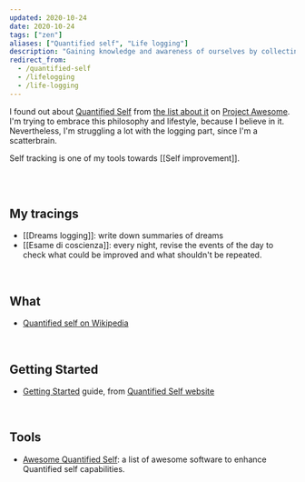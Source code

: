 ```yaml
---
updated: 2020-10-24
date: 2020-10-24
tags: ["zen"]
aliases: ["Quantified self", "Life logging"]
description: "Gaining knowledge and awareness of ourselves by collecting any sort of data which concern us"
redirect_from:
  - /quantified-self
  - /lifelogging
  - /life-logging
---
```

I found out about [Quantified Self](https://en.wikipedia.org/wiki/Quantified_self) from [the list about it](https://project-awesome.org/woop/awesome-quantified-self) on [Project Awesome](https://project-awesome.org). I'm trying to embrace this philosophy and lifestyle, because I believe in it. Nevertheless, I'm struggling a lot with the logging part, since I'm a scatterbrain.

Self tracking is one of my tools towards [[Self improvement]].

<br>
<br>

## My tracings
- [[Dreams logging]]: write down summaries of dreams
- [[Esame di coscienza]]: every night, revise the events of the day to check what could be improved and what shouldn't be repeated.

<br>

## What

- [Quantified self on Wikipedia](https://en.wikipedia.org/wiki/Quantified_self "Quantified self on Wikipedia")

<br>

## Getting Started

- [Getting Started](https://quantifiedself.com/get-started/) guide, from [Quantified Self website](https://quantifiedself.com)

<br>

## Tools

- [Awesome Quantified Self](https://project-awesome.org/woop/awesome-quantified-self): a list of awesome software to enhance Quantified self capabilities.